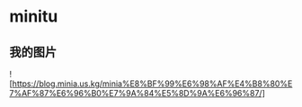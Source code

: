 # minitu
## 我的图片
![https://blog.minia.us.kg/minia%E8%BF%99%E6%98%AF%E4%B8%80%E7%AF%87%E6%96%B0%E7%9A%84%E5%8D%9A%E6%96%87/]
